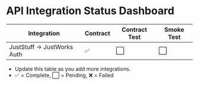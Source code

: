 # API Integration Status Dashboard

| Integration                | Contract | Contract Test | Smoke Test |
|----------------------------|----------|--------------|------------|
| JustStuff → JustWorks Auth | ✅       | ⬜           | ⬜         |

- Update this table as you add more integrations.
- ✅ = Complete, ⬜ = Pending, ❌ = Failed
